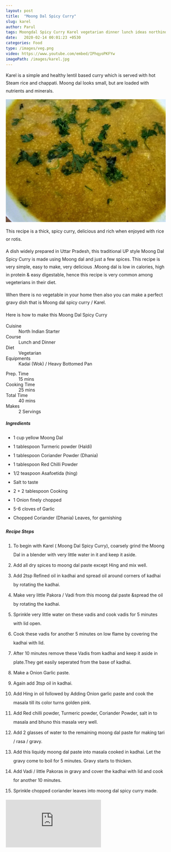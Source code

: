 ```yaml
---
layout: post
title:  "Moong Dal Spicy Curry"
slug: karel
author: Parul
tags: Moongdal Spicy Curry Karel vegetarian dinner lunch ideas northindian novegetable recipe healthy tasty yummy food mompresso foodyindianmom roti paratha rice thali gravy homestyle food uttarpradeshfood
date:   2020-02-14 00:01:23 +0530
categories: Food
type: /images/veg.png
video: https://www.youtube.com/embed/IPhqyoPKFYw
imagePath: /images/karel.jpg
---
```

<p class="text-justify" style="line-height: 175%;">
Karel is a simple and healthy lentil based curry which is served with hot Steam rice and chappati. Moong dal looks small, but are loaded with nutrients and minerals.
</p>

<div class="row">
    <div class="col-md-12"><img src="../images/karel.jpg" alt="" class="rounded img-fluid mb-2"></div>
</div>

<p class="text-justify" style="line-height: 175%;">
This recipe is a thick, spicy curry, delicious and rich when enjoyed with rice or rotis.
</p>

<p class="text-justify" style="line-height: 175%;">
A dish widely prepared in Uttar Pradesh, this traditional UP style Moong Dal Spicy Curry is made using Moong dal and just a few spices. This recipe is very simple, easy to make, very delicious .Moong dal is low in calories, high in protein & easy digestable, hence this recipe is very common among vegeterians in their diet.
</p>

<p class="text-justify" style="line-height: 175%;">
When there is no vegetable in your home then also you can make a perfect gravy dish that is Moong dal spicy curry / Karel.
</p>

<p class="text-justify" style="line-height: 175%;">
Here is how to make this Moong Dal Spicy Curry
</p>

<div class="row">
    <div class="col-md-6">
        <dl class="row">
            <dt class="col-sm-4">Cuisine</dt><dd class="col-sm-7">North Indian Starter</dd>
            <dt class="col-sm-4">Course</dt><dd class="col-sm-7">Lunch and Dinner</dd>
            <dt class="col-sm-4">Diet</dt><dd class="col-sm-7">Vegetarian</dd>
            <dt class="col-sm-4">Equipments</dt><dd class="col-sm-7">Kadai (Wok) / Heavy Bottomed Pan</dd>
        </dl>
    </div>
    <div class="col-md-6">
        <dl class="row">
            <dt class="col-sm-5">Prep. Time</dt><dd class="col-sm-7">15 mins</dd>
            <dt class="col-sm-5">Cooking Time</dt><dd class="col-sm-7">25 mins</dd>
            <dt class="col-sm-5">Total Time</dt><dd class="col-sm-7">40 mins</dd>
            <dt class="col-sm-5">Makes</dt><dd class="col-sm-7">2 Servings</dd>
        </dl>
    </div>
</div>

<div class="recipe-section-divider"></div>
<div class="row" id="ingredients">
    <div class="col-md-12"><h5 class="font-weight-bold">Ingredients</h5></div>
</div>    
<div class="row">
    <div class="col-md-12">
        <ul style="line-height: 200%">
            <li>1 cup yellow Moong Dal</li>
            <li>1 tablespoon Turmeric powder (Haldi)</li>
            <li>1 tablespoon Coriander Powder (Dhania)</li>
            <li>1 tablespoon Red Chilli Powder</li>
            <li>1/2 teaspoon Asafoetida (hing)</li>
            <li>Salt to taste</li>
            <li>2 + 2 tablespoon Cooking</li>
            <li>1 Onion finely chopped</li>
            <li>5-6 cloves of Garlic</li>
            <li>Chopped Coriander (Dhania) Leaves, for garnishing</li>
        </ul>
    </div>
</div>
<div class="recipe-section-divider"></div>
<div class="row" id="recipe">
    <div class="col-md-12"><h5 class="font-weight-bold">Recipe Steps</h5></div>
</div>
<div class="row">
    <div class="col-md-12">
        <ol class="text-justify" style="line-height: 200%">
            <li style="margin-bottom:5px;">To begin with Karel ( Moong Dal Spicy Curry), coarsely grind the Moong Dal in a blender with very little water in it and keep it aside.</li>
            <li style="margin-bottom:5px;">Add all dry spices to moong dal paste except Hing and mix well.</li>
            <li style="margin-bottom:5px;">Add 2tsp Refined oil in kadhai and spread oil around corners of kadhai by rotating the kadhai.</li>
            <li style="margin-bottom:5px;">Make very little Pakora / Vadi from this moong dal paste &spread the oil by rotating the kadhai.</li>
            <li style="margin-bottom:5px;">Sprinkle very little water on these vadis and cook vadis for 5 minutes with lid open.</li>
            <li style="margin-bottom:5px;">Cook these vadis for another 5 minutes on low flame by covering the kadhai with lid.</li>
            <li style="margin-bottom:5px;">After 10 minutes remove these Vadis from kadhai and keep it aside in plate.They get easily  seperated from the base of kadhai.</li>
            <li style="margin-bottom:5px;">Make a Onion Garlic paste.</li>
            <li style="margin-bottom:5px;">Again add 3tsp oil in kadhai.</li>
            <li style="margin-bottom:5px;">Add Hing in oil followed by Adding Onion garlic paste and cook the masala till its color turns golden pink.</li>
            <li style="margin-bottom:5px;">Add Red chilli powder, Turmeric powder, Coriander Powder, salt in to masala and bhuno this masala very well.</li>
            <li style="margin-bottom:5px;">Add 2 glasses of water to the remaining moong dal paste for making tari / rasa / gravy.</li>
            <li style="margin-bottom:5px;">Add this liquidy moong dal paste into masala cooked in kadhai. Let the gravy come to boil for 5 minutes. Gravy starts to thicken.</li>
            <li style="margin-bottom:5px;">Add Vadi / little Pakoras in  gravy and cover the kadhai with lid and cook for another 10 minutes.</li>
            <li style="margin-bottom:5px;">Sprinkle chopped coriander leaves into moong dal spicy curry made.</li>
        </ol>
    </div>
</div>
<div class="row" id="video">
    <div class="col-md-12">
        <div class="embed-responsive embed-responsive-16by9">
            <iframe src="https://www.youtube.com/embed/IPhqyoPKFYw" frameborder="0" allow="accelerometer; autoplay; encrypted-media; gyroscope; picture-in-picture" allowfullscreen></iframe>
        </div>
    </div>
</div>
<br>